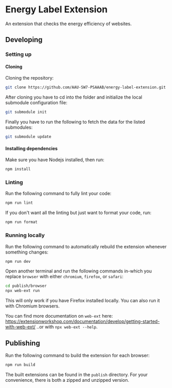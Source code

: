 # Energy Label Extension

An extension that checks the energy efficiency of websites.

## Developing

### Setting up

#### Cloning

Cloning the repository:

```sh
git clone https://github.com/AAU-SW7-PSAAAB/energy-label-extension.git
```

After cloning you have to cd into the folder and initialize the local submodule configuration file:

```sh
git submodule init
```

Finally you have to run the following to fetch the data for the listed submodules:

```sh
git submodule update
```

#### Installing dependencies

Make sure you have Nodejs installed, then run:

```sh
npm install
```

### Linting

Run the following command to fully lint your code:

```sh
npm run lint
```

If you don't want all the linting but just want to format your code, run:

```sh
npm run format
```

### Running locally

Run the following command to automatically rebuild the extension whenever something changes:

```sh
npm run dev
```

Open another terminal and run the following commands in-which you replace `browser` with either `chromium`, `firefox`, or `safari`:

```sh
cd publish/browser
npx web-ext run
```

This will only work if you have Firefox installed locally. You can also run it with Chromium browsers.

You can find more documentation on `web-ext` here: https://extensionworkshop.com/documentation/develop/getting-started-with-web-ext/
..or with `npx web-ext --help`.

## Publishing

Run the following command to build the extension for each browser:

```sh
npm run build
```

The built extensions can be found in the `publish` directory. For your convenience, there is both a zipped and unzipped version.

